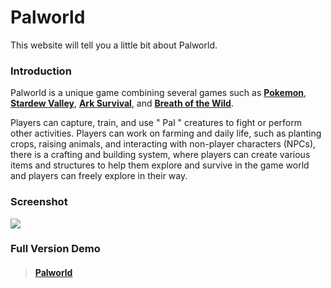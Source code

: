 # Palworld
<!-- ##### *[Disclaimer: This project is done to complete the assignment - week 1](https://docs.google.com/document/d/10X-rIuCGM4dlbNHGdcxGMEcuX8lB-m10-lfxZLpiaw0/edit)* -->
This website will tell you a little bit about Palworld.

### Introduction

Palworld is a unique game combining several games such as **[Pokemon](https://id.portal-pokemon.com/)**, **[Stardew Valley](https://store.steampowered.com/app/413150/Stardew_Valley/)**, **[Ark Survival](https://store.steampowered.com/app/346110/ARK_Survival_Evolved/)**, and **[Breath of the Wild](https://zelda.nintendo.com/breath-of-the-wild/)**.

Players can capture, train, and use " Pal " creatures to fight or perform other activities. Players can work on farming and daily life, such as planting crops, raising animals, and interacting with non-player characters (NPCs), there is a crafting and building system, where players can create various items and structures to help them explore and survive in the game world and players can freely explore in their way.

### Screenshot
![](<img width="1920" height="1080" alt="Image" src="https://github.com/user-attachments/assets/8ab419d7-fdbc-44ac-b89a-68a464e55040" />)

### Full Version Demo
> #### [Palworld](https://info-palworld-blog.netlify.app/)
